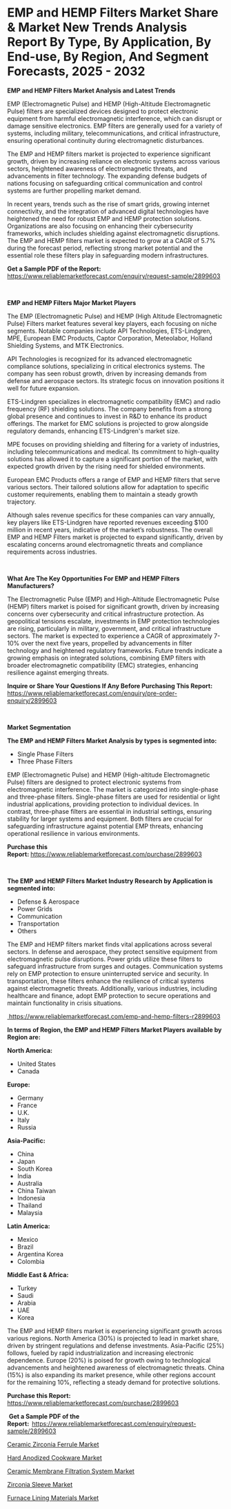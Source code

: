 <p><h1>EMP and HEMP Filters Market Share & Market New Trends Analysis Report By Type, By Application, By End-use, By Region, And Segment Forecasts, 2025 - 2032</h1></p><p><strong>EMP and HEMP Filters Market Analysis and Latest Trends</strong></p>
<p><p>EMP (Electromagnetic Pulse) and HEMP (High-Altitude Electromagnetic Pulse) filters are specialized devices designed to protect electronic equipment from harmful electromagnetic interference, which can disrupt or damage sensitive electronics. EMP filters are generally used for a variety of systems, including military, telecommunications, and critical infrastructure, ensuring operational continuity during electromagnetic disturbances.</p><p>The EMP and HEMP filters market is projected to experience significant growth, driven by increasing reliance on electronic systems across various sectors, heightened awareness of electromagnetic threats, and advancements in filter technology. The expanding defense budgets of nations focusing on safeguarding critical communication and control systems are further propelling market demand. </p><p>In recent years, trends such as the rise of smart grids, growing internet connectivity, and the integration of advanced digital technologies have heightened the need for robust EMP and HEMP protection solutions. Organizations are also focusing on enhancing their cybersecurity frameworks, which includes shielding against electromagnetic disruptions. The EMP and HEMP filters market is expected to grow at a CAGR of 5.7% during the forecast period, reflecting strong market potential and the essential role these filters play in safeguarding modern infrastructures.</p></p>
<p><strong>Get a Sample PDF of the Report:&nbsp;</strong> <a href="https://www.reliablemarketforecast.com/enquiry/request-sample/2899603?utm_campaign=1102&utm_medium=2&utm_source=Github&utm_content=ia&utm_term=16032025&utm_id=emp-and-hemp-filters">https://www.reliablemarketforecast.com/enquiry/request-sample/2899603</a></p>
<p>&nbsp;</p>
<p><strong>EMP and HEMP Filters Major Market Players</strong></p>
<p><p>The EMP (Electromagnetic Pulse) and HEMP (High Altitude Electromagnetic Pulse) Filters market features several key players, each focusing on niche segments. Notable companies include API Technologies, ETS-Lindgren, MPE, European EMC Products, Captor Corporation, Meteolabor, Holland Shielding Systems, and MTK Electronics.</p><p>API Technologies is recognized for its advanced electromagnetic compliance solutions, specializing in critical electronics systems. The company has seen robust growth, driven by increasing demands from defense and aerospace sectors. Its strategic focus on innovation positions it well for future expansion.</p><p>ETS-Lindgren specializes in electromagnetic compatibility (EMC) and radio frequency (RF) shielding solutions. The company benefits from a strong global presence and continues to invest in R&D to enhance its product offerings. The market for EMC solutions is projected to grow alongside regulatory demands, enhancing ETS-Lindgren's market size.</p><p>MPE focuses on providing shielding and filtering for a variety of industries, including telecommunications and medical. Its commitment to high-quality solutions has allowed it to capture a significant portion of the market, with expected growth driven by the rising need for shielded environments.</p><p>European EMC Products offers a range of EMP and HEMP filters that serve various sectors. Their tailored solutions allow for adaptation to specific customer requirements, enabling them to maintain a steady growth trajectory.</p><p>Although sales revenue specifics for these companies can vary annually, key players like ETS-Lindgren have reported revenues exceeding $100 million in recent years, indicative of the market’s robustness. The overall EMP and HEMP Filters market is projected to expand significantly, driven by escalating concerns around electromagnetic threats and compliance requirements across industries.</p></p>
<p>&nbsp;</p>
<p><strong>What Are The Key Opportunities For EMP and HEMP Filters Manufacturers?</strong></p>
<p><p>The Electromagnetic Pulse (EMP) and High-Altitude Electromagnetic Pulse (HEMP) filters market is poised for significant growth, driven by increasing concerns over cybersecurity and critical infrastructure protection. As geopolitical tensions escalate, investments in EMP protection technologies are rising, particularly in military, government, and critical infrastructure sectors. The market is expected to experience a CAGR of approximately 7-10% over the next five years, propelled by advancements in filter technology and heightened regulatory frameworks. Future trends indicate a growing emphasis on integrated solutions, combining EMP filters with broader electromagnetic compatibility (EMC) strategies, enhancing resilience against emerging threats.</p></p>
<p><strong>Inquire or Share Your Questions If Any Before Purchasing This Report:</strong> <a href="https://www.reliablemarketforecast.com/enquiry/pre-order-enquiry/2899603?utm_campaign=1102&utm_medium=2&utm_source=Github&utm_content=ia&utm_term=16032025&utm_id=emp-and-hemp-filters">https://www.reliablemarketforecast.com/enquiry/pre-order-enquiry/2899603</a></p>
<p>&nbsp;</p>
<p><strong>Market Segmentation</strong></p>
<p><strong>The EMP and HEMP Filters Market Analysis by types is segmented into:</strong></p>
<p><ul><li>Single Phase Filters</li><li>Three Phase Filters</li></ul></p>
<p><p>EMP (Electromagnetic Pulse) and HEMP (High-altitude Electromagnetic Pulse) filters are designed to protect electronic systems from electromagnetic interference. The market is categorized into single-phase and three-phase filters. Single-phase filters are used for residential or light industrial applications, providing protection to individual devices. In contrast, three-phase filters are essential in industrial settings, ensuring stability for larger systems and equipment. Both filters are crucial for safeguarding infrastructure against potential EMP threats, enhancing operational resilience in various environments.</p></p>
<p><strong>Purchase this Report:&nbsp;</strong><a href="https://www.reliablemarketforecast.com/purchase/2899603?utm_campaign=1102&utm_medium=2&utm_source=Github&utm_content=ia&utm_term=16032025&utm_id=emp-and-hemp-filters">https://www.reliablemarketforecast.com/purchase/2899603</a></p>
<p>&nbsp;</p>
<p><strong>The EMP and HEMP Filters Market Industry Research by Application is segmented into:</strong></p>
<p><ul><li>Defense & Aerospace</li><li>Power Grids</li><li>Communication</li><li>Transportation</li><li>Others</li></ul></p>
<p><p>The EMP and HEMP filters market finds vital applications across several sectors. In defense and aerospace, they protect sensitive equipment from electromagnetic pulse disruptions. Power grids utilize these filters to safeguard infrastructure from surges and outages. Communication systems rely on EMP protection to ensure uninterrupted service and security. In transportation, these filters enhance the resilience of critical systems against electromagnetic threats. Additionally, various industries, including healthcare and finance, adopt EMP protection to secure operations and maintain functionality in crisis situations.</p></p>
<p><a href="https://www.reliablemarketforecast.com/emp-and-hemp-filters-r2899603?utm_campaign=1102&utm_medium=2&utm_source=Github&utm_content=ia&utm_term=16032025&utm_id=emp-and-hemp-filters">&nbsp;https://www.reliablemarketforecast.com/emp-and-hemp-filters-r2899603</a></p>
<p><strong>In terms of Region, the EMP and HEMP Filters Market Players available by Region are:</strong></p>
<p>
    <p> <strong> North America: </strong>
        <ul>
            <li>United States</li>
            <li>Canada</li>
        </ul>
        </p> 
    <p> <strong> Europe: </strong>
        <ul>
            <li>Germany</li>
            <li>France</li>
            <li>U.K.</li>
            <li>Italy</li>
            <li>Russia</li>
        </ul>
        </p> 
    <p> <strong> Asia-Pacific: </strong>
        <ul>
            <li>China</li>
            <li>Japan</li>
            <li>South Korea</li>
            <li>India</li>
            <li>Australia</li>
            <li>China Taiwan</li>
            <li>Indonesia</li>
            <li>Thailand</li>
            <li>Malaysia</li>
        </ul>
        </p> 
    <p> <strong> Latin America: </strong>
        <ul>
            <li>Mexico</li>
            <li>Brazil</li>
            <li>Argentina Korea</li>
            <li>Colombia</li>
        </ul>
        </p> 
    <p> <strong> Middle East & Africa: </strong>
        <ul>
            <li>Turkey</li>
            <li>Saudi</li>
            <li>Arabia</li>
            <li>UAE</li>
            <li>Korea</li>
        </ul>
    </p>
    </p>
<p><p>The EMP and HEMP filters market is experiencing significant growth across various regions. North America (30%) is projected to lead in market share, driven by stringent regulations and defense investments. Asia-Pacific (25%) follows, fueled by rapid industrialization and increasing electronic dependence. Europe (20%) is poised for growth owing to technological advancements and heightened awareness of electromagnetic threats. China (15%) is also expanding its market presence, while other regions account for the remaining 10%, reflecting a steady demand for protective solutions.</p></p>
<p><strong>Purchase this Report: </strong><a href="https://www.reliablemarketforecast.com/purchase/2899603?utm_campaign=1102&utm_medium=2&utm_source=Github&utm_content=ia&utm_term=16032025&utm_id=emp-and-hemp-filters">https://www.reliablemarketforecast.com/purchase/2899603</a></p>
<p>&nbsp;<strong>Get a Sample PDF of the Report:&nbsp;&nbsp;</strong><a href="https://www.reliablemarketforecast.com/enquiry/request-sample/2899603?utm_campaign=1102&utm_medium=2&utm_source=Github&utm_content=ia&utm_term=16032025&utm_id=emp-and-hemp-filters">https://www.reliablemarketforecast.com/enquiry/request-sample/2899603</a></p>
<p><strong></strong></p>
<p><p><a href="https://github.com/zalubakoraka/Market-Research-Report-List-1/blob/main/ceramic-zirconia-ferrule-market.md?utm_campaign=1102&utm_medium=2&utm_source=Github&utm_content=ia&utm_term=16032025&utm_id=emp-and-hemp-filters">Ceramic Zirconia Ferrule Market</a></p><p><a href="https://github.com/yaldotiedegq/Market-Research-Report-List-1/blob/main/hard-anodized-cookware-market.md?utm_campaign=1102&utm_medium=2&utm_source=Github&utm_content=ia&utm_term=16032025&utm_id=emp-and-hemp-filters">Hard Anodized Cookware Market</a></p><p><a href="https://github.com/sacmatidora/Market-Research-Report-List-1/blob/main/ceramic-membrane-filtration-system-market.md?utm_campaign=1102&utm_medium=2&utm_source=Github&utm_content=ia&utm_term=16032025&utm_id=emp-and-hemp-filters">Ceramic Membrane Filtration System Market</a></p><p><a href="https://github.com/airitaursela/Market-Research-Report-List-1/blob/main/zirconia-sleeve-market.md?utm_campaign=1102&utm_medium=2&utm_source=Github&utm_content=ia&utm_term=16032025&utm_id=emp-and-hemp-filters">Zirconia Sleeve Market</a></p><p><a href="https://github.com/shiahbuyerin/Market-Research-Report-List-1/blob/main/furnace-lining-materials-market.md?utm_campaign=1102&utm_medium=2&utm_source=Github&utm_content=ia&utm_term=16032025&utm_id=emp-and-hemp-filters">Furnace Lining Materials Market</a></p></p>